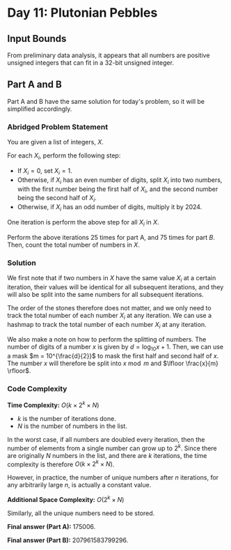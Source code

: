 # Day 11: Plutonian Pebbles

## Input Bounds

From preliminary data analysis, it appears that all numbers are positive unsigned integers that can fit in a 32-bit unsigned integer. 

## Part A and B

Part A and B have the same solution for today's problem, so it will be simplified accordingly.

### Abridged Problem Statement

You are given a list of integers, $X$. 

For each $X_i$, perform the following step:

* If $X_i = 0$, set $X_i = 1$.
* Otherwise, if $X_i$ has an even number of digits, split $X_i$ into two numbers, with the first number being the first half of $X_i$, and the second number being the second half of $X_i$.
* Otherwise, if $X_i$ has an odd number of digits, multiply it by $2024$.

One iteration is perform the above step for all $X_i$ in $X$.

Perform the above iterations 25 times for part A, and 75 times for part $B$. Then, count the total number of numbers in $X$.

### Solution

We first note that if two numbers in $X$ have the same value $X_i$ at a certain iteration, their values will be identical for all subsequent iterations, and they will also be split into the same numbers for all subsequent iterations. 

The order of the stones therefore does not matter, and we only need to track the total number of each number $X_i$ at any iteration. We can use a hashmap to track the total number of each number $X_i$ at any iteration.

We also make a note on how to perform the splitting of numbers. The number of digits of a number $x$ is given by $d = \log_{10}x + 1$. Then, we can use a mask $m = 10^{\frac{d}{2}}$ to mask the first half and second half of $x$. The number $x$ will therefore be split into $x \bmod {m}$ and $\lfloor \frac{x}{m} \rfloor$.

### Code Complexity

**Time Complexity:** $O(k \times 2^k \times N)$

* $k$ is the number of iterations done.
* $N$ is the number of numbers in the list.

In the worst case, if all numbers are doubled every iteration, then the number of elements from a single number can grow up to $2^k$. Since there are originally $N$ numbers in the list, and there are $k$ iterations, the time complexity is therefore $O(k \times 2^k \times N)$.

However, in practice, the number of unique numbers after $n$ iterations, for any arbitrarily large $n$, is actually a constant value.

**Additional Space Complexity:** $O(2^k \times N)$

Similarly, all the unique numbers need to be stored.

**Final answer (Part A):** 175006.

**Final answer (Part B):** 207961583799296.